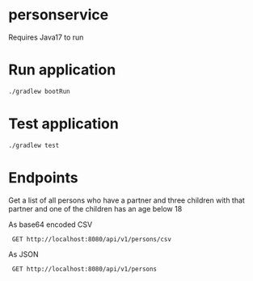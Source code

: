 # personservice

Requires Java17 to run

# Run application

```bash
./gradlew bootRun
```

# Test application

```bash
./gradlew test
```

# Endpoints

Get a list of all persons who have a partner and three children with that partner and one of the children has an age
below 18

As base64 encoded CSV

```bash
 GET http://localhost:8080/api/v1/persons/csv
```

As JSON

```bash
 GET http://localhost:8080/api/v1/persons
```